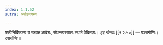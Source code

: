 ```yaml
---
index: 1.1.52
sutra: अलोऽन्त्यस्य

---
```

षष्ठीनिर्दिष्टस्य य उच्यत आदेशः, सोऽन्त्यस्यालः स्थाने वेदितव्यः। _इद् गोण्याः_ [[१.२.५०]] — पञ्चगोणिः। दशगोणिः॥